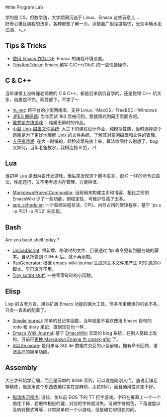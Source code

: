 
#title Program Lab

学的是 CS，但数学渣，大学期间沉迷于 Linux、Emacs 这些玩意儿...  
好奇心重且编程想法多，各种都想了解一点，涉猎虽广但深度堪忧，无奈半桶水走江湖，>_<



## Tips &#38; Tricks

- [使用 Emacs 作为 IDE](EmacsProgrammingEnv): Emacs 的编程环境设置。
- [TipsAndTricks](TipsAndTricks): Emacs 编写 C/C++/ObjC 的一些快捷操作。



## C &#38; C++

当年课堂上没听懂老师教的 C &#38; C++，都是后来跳坑自学的。还是觉得 C++ 坑太多，自愚跳不完，索性放下，不学了～

- [m_net](blog#2017-09#p0): 跨平台的小型网络库，支持 Linux／MacOS／FreeBSD／Windows
- [JPEG 解码器](blog#2014-12#p0): 当年面试 163 后被问到，那就填充到简历里面去吧。
- [俄罗斯方块游戏](Tetris)： 纯属无聊时的作品。
- [小型 Unix 磁盘文件系统](SmallUnixFilesystem): 大三下的课程设计作业，纯模拟性质，当时选择这个题目是为了更好地理解 Unix 的文件系统，了解其对空闲磁盘和文件的管理。
- [五子棋游戏](FiveInArow): 在大一时编的，趁脸皮厚先放上来，算法绘图什么别想了，bug 又如何，当年老爸放水，我棋连挡 8 招，:-)



## Lua

当初学 Lua 是因为要开发游戏，但后来发现这个脚本语言，跟 C 一样的命令式语法，性能还行，又不用考虑内存管理，方便得很。

- [MarkdownProjectCompositor](blog#2019-06#p1): 目前用来构建主页和博客，相比之前的 EmacsWiki 少了一些功能，但稳定性、可维护性高了太多。
- [app_scheduler](https://github.com/lalawue/app_scheduler): 一个监控进程存活、CPU、内存占用的管理程序，基于 'ps u -p PID1 -p PID2' 来实现。



## Bash

Are you bash shell today？

- [UploadScript](UploadScript): 将新增、修改过的文件、目录通过 ftp 命令更新到服务端的脚本。自从托管到 GitHub 后，就不再用啦。
- [RssGenerator](RssGenerator): 根据 emacs-wiki-journal 生成的文本文件来产生 RSS 源的小脚本。早已废弃不用。
- [Tiny script stuff](ScriptStuff): 一些零零碎碎的小函数。



## Elisp

Lisp 的古老方言，用以扩展 Emacs 功能的强大工具。但多年来使用的机会不多，只会一丢丢的配置了。

- [Simple journal](SimpleJournal): 简单的日记本函数，当年就是不喜欢使用 Emacs 自带的 todo 和 diary 来记，直到现在也一样...
- [Emacs Wiki Journal](EmacsWikiJournal): 基于 [EmacsWiki](scratch#EmacsWiki) 实现的 blog 系统，在别人基础上改的。目前已[更换 Markdown Engine 为 cmark-gfm](blog#2019-06#p0) 了。
- [SQLite mode](SQLiteMode): 是用来与 SQLite 数据库交互的小型前端，拥有命令回顾，语法高亮的简单功能。



## Assembly

大三才开始学汇编，而且是简单的 8086 系列，可以说是刚刚入门。虽说汇编足够精炼，但是用这个东西去编程实在是麻烦，太花时间，而且通用性肯定不好。

- [指法练习程序](ShotGame): 没错，仿以前 DOS 下的 TT 打字游戏。字符在屏幕上一个一个地往下掉，若敲中相应的键，对应的字符就消失。可调字符颜色，下落速度以及响铃模式等等，非常简单的一个小游戏，但是编它却很花时间。
